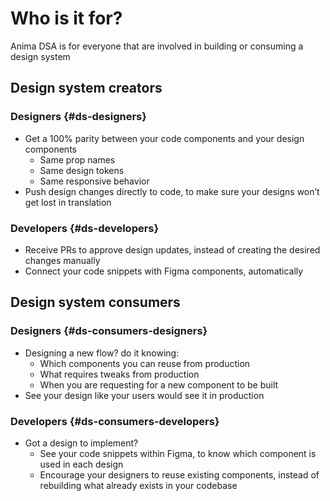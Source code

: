 # Who is it for?

Anima DSA is for everyone that are involved in building or consuming a design system

## Design system creators

### Designers {#ds-designers}

- Get a 100% parity between your code components and your design components
  - Same prop names
  - Same design tokens
  - Same responsive behavior  
- Push design changes directly to code, to make sure your designs won’t get lost in translation

### Developers {#ds-developers}

- Receive PRs to approve design updates, instead of creating the desired changes manually
- Connect your code snippets with Figma components, automatically

## Design system consumers

### Designers {#ds-consumers-designers}

- Designing a new flow? do it knowing:
  - Which components you can reuse from production
  - What requires tweaks from production
  - When you are requesting for a new component to be built
- See your design like your users would see it in production

### Developers {#ds-consumers-developers}

- Got a design to implement?
  - See your code snippets within Figma, to know which component is used in each design
  - Encourage your designers to reuse existing components, instead of rebuilding what already exists in your codebase
